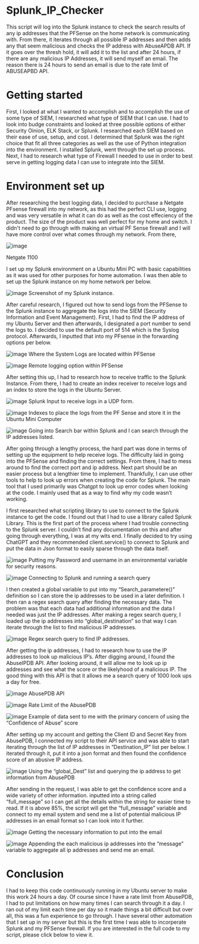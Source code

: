 # Splunk_IP_Checker
This script will log into the Splunk instance to check the search results of any ip addresses that the PFSense on the home network is communicating with. From there, it iterates through all possible IP addresses and then adds any that seem malicious and checks the IP address with AbuseAPDB API. If it goes over the thresh hold, it will add it to the list and after 24 hours, if there are any malicious IP Addresses, it will send myself an email. The reason there is 24 hours to send an email is due to the rate limit of ABUSEAPBD API. 

# Getting started
First, I looked at what I wanted to accomplish and to accomplish the use of some type of SIEM, I researched what type of SIEM that I can use. I had to look into budge constraints and looked at three possible options of either Security Oinion, ELK Stack, or Splunk. I researched each SIEM based on their ease of use, setup, and cost. I determined that Splunk was the right choice that fit all three categories as well as the use of Python integration into the environment.
I installed Splunk, went through the set up process. Next, I had to research what type of Firewall I needed to use in order to best serve in getting logging data I can use to integrate into the SIEM.

# Environment set up
After researching the best logging data, I decided to purchase a Netgate PFsense firewall into my network, as this had the perfect CLI use, logging and was very versatile in what it can do as well as the cost effeciency of the product. The size of the product was well perfect for my home and switch. I didn't need to go through with making an virtual PF Sense firewall and I will have more control over what comes through my network. From there,  

![image](https://github.com/user-attachments/assets/1eb7e1ec-d0d4-4843-ace9-460b0bd22770)


Netgate 1100

I set up my Splunk environment on a Ubuntu Mini PC with basic capabilities as it was used for other purposes for home automation. I was then able to set up the Splunk instance on my home network per below.

![image](https://github.com/user-attachments/assets/7656458a-7101-412e-b137-f36223a241a2)
Screenshot of my Splunk instance.

After careful research, I figured out how to send logs from the PFSense to the Splunk instance to aggregate the logs into the SIEM (Security Information and Event Management). First, I had to find the IP address of my Ubuntu Server and then afterwards, I designated a port number to send the logs to. I decided to use the default port of 514 which is the Syslog protocol. Afterwards, I inputted that into my PFsense in the forwarding options per below.

![image](https://github.com/user-attachments/assets/47b395bf-fdd6-4381-bf5b-0141d2bdc473)
Where the System Logs are located within PFSense

![image](https://github.com/user-attachments/assets/cdec33c7-a7c5-4b5c-87ff-f620cc8cba5a)
Remote logging option within PFSense

After setting this up, I had to research how to receive traffic to the Splunk Instance. From there, I had to create an index receiver to receive logs and an index to store the logs in the Ubuntu Server.

![image](https://github.com/user-attachments/assets/38237034-6444-4f3a-99bf-69d0f7771dce)
Splunk Input to receive logs in a UDP form.

![image](https://github.com/user-attachments/assets/97a4d499-f0f6-4dad-8c6b-0c64c2d01538)
Indexes to place the logs from the PF Sense and store it in the Ubuntu Mini Computer

![image](https://github.com/user-attachments/assets/4c03b1d8-a6bb-4dc1-b2c1-f528f0231a41)
Going into Search bar within Splunk and I can search through the IP addresses listed.

After going through a lengthy process, the hard part was done in terms of setting up the equipment to help receive logs. The difficulty laid in going into the PFSense and finding the correct settings. From there, I had to mess around to find the correct port and ip address. Next part should be an easier process but a lengthier time to implement. Thankfully, I can use other tools to help to look up errors when creating the code for Splunk. The main tool that I used primarily was Chatgpt to look up error codes when looking at the code. I mainly used that as a way to find why my code wasn’t working.

I first researched what scripting library to use to connect to the Splunk instance to get the code. I found out that I had to use a library called Splunk Library. This is the first part of the process where I had trouble connecting to the Splunk server. I couldn’t find any documentation on this and after going through everything, I was at my wits end. I finally decided to try using ChatGPT and they recommended client.service() to connect to Splunk and put the data in Json format to easily sparse through the data itself.

![image](https://github.com/user-attachments/assets/4d5434f9-f951-4cae-ac2a-c27e0a100954)
Putting my Password and username in an environmental variable for security reasons.

![image](https://github.com/user-attachments/assets/b745662f-0dad-4593-9920-bb6521559654)
Connecting to Splunk and running a search query

I then created a global variable to put into my “Search_parametere()” definition so I can store the ip addresses to be used in a later definition. I then ran a regex search query after finding the necessary data. The problem was that each data had additional information and the data I needed was just the IP addresses. After making a regex search query, I loaded up the ip addresses into “global_destination” so that way I can iterate through the list to find malicious IP addresses.

![image](https://github.com/user-attachments/assets/2694caa8-6121-41db-8f63-caed97cfe3d4)
Regex search query to find IP addresses.

After getting the ip addresses, I had to research how to use the IP addresses to look up malicious IP’s. After digging around, I found the AbuseIPDB API. After looking around, it will allow me to look up ip addresses and see what the score or the likelyhood of a malicious IP. The good thing with this API is that it allows me a search query of 1000 look ups a day for free.

![image](https://github.com/user-attachments/assets/632cbf2e-d1ac-4e9a-8b33-410118e4ebfb)
AbusePDB API

![image](https://github.com/user-attachments/assets/12dd3c0c-8723-4550-a24e-155e15d08991)
Rate Limit of the AbusePDB

![image](https://github.com/user-attachments/assets/cf641fb7-8b3f-4f57-86af-5a484911c978)
Example of data sent to me with the primary concern of using the “Confidence of Abuse” score

After setting up my account and getting the Client ID and Secret Key from AbusePDB, I connected my script to their API service and was able to start iterating through the list of IP addresses in “Destination_IP” list per below. I iterated through it, put it into a json format and then found the confidence score of an abusive IP address.

![image](https://github.com/user-attachments/assets/c566f56d-8425-43a9-877e-4ce1faa9dcca)
Using the “global_Dest” list and querying the ip address to get information from AbusePDB

After sending in the request, I was able to get the confidence score and a wide variety of other information. inputted into a string called “full_message” so I can get all the details within the string for easier time to read. If it is above 85%, the script will get the “full_message” variable and connect to my email system and send me a list of potential malicious IP addresses in an email format so I can look into it further.

![image](https://github.com/user-attachments/assets/f8bee049-21a6-4a29-92d0-e29fe0f6f409)
Getting the necessary information to put into the email

![image](https://github.com/user-attachments/assets/8aa4ec33-fa98-4f03-a560-c913a93c9b72)
Appending the each malicious ip addresses into the “message” variable to aggregate all ip addresses and send me an email.


# Conclusion

I had to keep this code continuously running in my Ubuntu server to make this work 24 hours a day. Of course since I have a rate limit from AbusePDB, I had to put limitations on how many times I can search through it a day. I ran out of my limit each time per day so it made things a bit difficult but over all, this was a fun experience to go through. I have several other automation that I set up in my server but this is the first time I was able to incorperate Splunk and my PFSense firewall. If you are interested in the full code to my script, please click below to view it.





